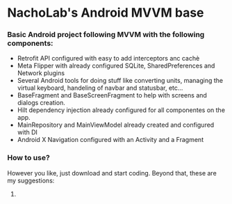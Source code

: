# NachoLab's Android MVVM base

### Basic Android project following MVVM with the following components:

- Retrofit API configured with easy to add interceptors anc cachè
- Meta Flipper with already configured SQLite, SharedPreferences and Network plugins
- Several Android tools for doing stuff like converting units, managing the virtual keyboard, handeling of navbar and statusbar, etc...
- BaseFragment and BaseScreenFragment to help with screens and dialogs creation.
- Hilt dependency injection already configured for all componentes on the app.
- MainRepository and MainViewModel already created and configured with DI
- Android X Navigation configured with an Activity and a Fragment

### How to use?

However you like, just download and start coding. Beyond that, these are my suggestions:

1. 